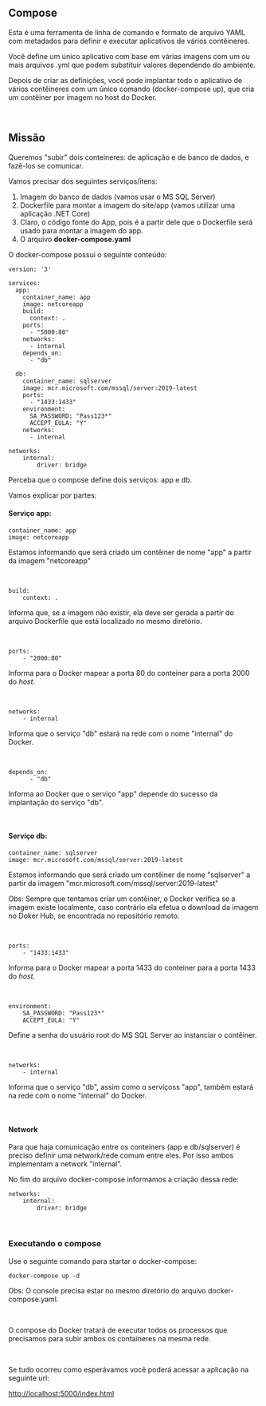 ## Compose
Esta é uma ferramenta de linha de comando e formato de arquivo YAML com metadados para definir e executar aplicativos de vários contêineres. 

Você define um único aplicativo com base em várias imagens com um ou mais arquivos .yml que podem substituir valores dependendo do ambiente. 

Depois de criar as definições, você pode implantar todo o aplicativo de vários contêineres com um único comando (docker-compose up), que cria um contêiner por imagem no host do Docker.

<br>

## Missão
Queremos "subir" dois conteineres: de aplicação e de banco de dados, e fazẽ-los se comunicar. 

Vamos precisar dos seguintes serviços/itens:

1. Imagem do banco de dados (vamos usar o MS SQL Server)
2. Dockerfile para montar a imagem do site/app (vamos utilizar uma aplicação .NET Core)
3. Claro, o código fonte do App, pois é a partir dele que o Dockerfile será usado para montar a imagem do app.
4. O arquivo **docker-compose.yaml**

O docker-compose possui o seguinte conteúdo:

```
version: '3'

services:
  app:
    container_name: app
    image: netcoreapp
    build:
      context: .
    ports:
      - "5000:80"
    networks:
      - internal
    depends_on:
      - "db"

  db:
    container_name: sqlserver
    image: mcr.microsoft.com/mssql/server:2019-latest    
    ports:
      - "1433:1433"   
    environment:
      SA_PASSWORD: "Pass123*"
      ACCEPT_EULA: "Y"       
    networks:
      - internal

networks: 
    internal:
        driver: bridge
``` 

Perceba que o compose define dois serviços: app e db. 

Vamos explicar por partes:

#### Serviço app:

```
container_name: app
image: netcoreapp
```
Estamos informando que será criado um contêiner de nome "app" a partir da imagem "netcoreapp"


<br>

```
build:
    context: .
```
Informa que, se a imagem não existir, ela deve ser gerada a partir do arquivo Dockerfile que está localizado no mesmo diretório.


<br>

```
ports:
    - "2000:80"
```
Informa para o Docker mapear a porta 80 do conteiner para a porta 2000 do _host_.


<br>

```
networks:
    - internal
```
Informa que o serviço "db" estará na rede com o nome "internal" do Docker. 


<br>

```
depends_on:
      - "db"
```
Informa ao Docker que o serviço "app" depende do sucesso da implantação do serviço "db".



<br>

#### Serviço db:

```
container_name: sqlserver
image: mcr.microsoft.com/mssql/server:2019-latest  
```
Estamos informando que será criado um contêiner de nome "sqlserver" a partir da imagem "mcr.microsoft.com/mssql/server:2019-latest"

Obs: Sempre que tentamos criar um contêiner, o Docker verifica se a imagem existe localmente, caso contrário ela efetua o download da imagem no Doker Hub, se encontrada no repositório remoto.


<br>

```
ports:
    - "1433:1433"
```
Informa para o Docker mapear a porta 1433 do conteiner para a porta 1433 do _host_.



<br>

```
environment:
    SA_PASSWORD: "Pass123*"
    ACCEPT_EULA: "Y"  
```
Define a senha do usuário root do MS SQL Server ao instanciar o contêiner.


<br>

```
networks:
    - internal
```
Informa que o serviço "db", assim como o serviçoss "app", também estará na rede com o nome "internal" do Docker.



<br>

#### Network
Para que haja comunicação entre os conteiners (app e db/sqlserver) é preciso definir uma network/rede comum entre eles. Por isso ambos implementam a network "internal". 

No fim do arquivo docker-compose informamos a criação dessa rede:
```
networks: 
    internal:
        driver: bridge
```


<br>

### Executando o compose

Use o seguinte comando para startar o docker-compose:
``` 
docker-compose up -d
```
Obs: O console precisa estar no mesmo diretório do arquivo docker-compose.yaml.

<br>

O compose do Docker tratará de executar todos os processos que precisamos para subir ambos os containeres na mesma rede.

<br>

Se tudo ocorreu como esperávamos você poderá acessar a aplicação na seguinte url:

<http://localhost:5000/index.html>


